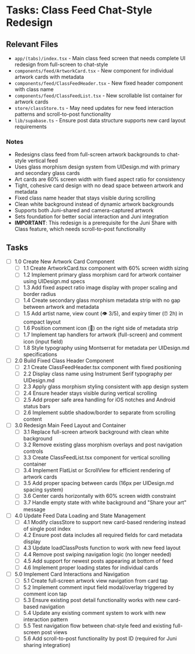 # Tasks: Class Feed Chat-Style Redesign

## Relevant Files

- `app/(tabs)/index.tsx` - Main class feed screen that needs complete UI redesign from full-screen to chat-style
- `components/feed/ArtworkCard.tsx` - New component for individual artwork cards with metadata
- `components/feed/ClassFeedHeader.tsx` - New fixed header component with class name
- `components/feed/ClassFeedList.tsx` - New scrollable list container for artwork cards
- `store/classStore.ts` - May need updates for new feed interaction patterns and scroll-to-post functionality
- `lib/supabase.ts` - Ensure post data structure supports new card layout requirements

### Notes

- Redesigns class feed from full-screen artwork backgrounds to chat-style vertical feed
- Uses glass morphism design system from UIDesign.md with primary and secondary glass cards
- Art cards are 60% screen width with fixed aspect ratio for consistency
- Tight, cohesive card design with no dead space between artwork and metadata
- Fixed class name header that stays visible during scrolling
- Clean white background instead of dynamic artwork backgrounds
- Supports both Juni-shared and camera-captured artwork
- Sets foundation for better social interaction and Juni integration
- **IMPORTANT**: This redesign is a prerequisite for the Juni Share with Class feature, which needs scroll-to-post functionality

## Tasks

- [ ] 1.0 Create New Artwork Card Component
  - [ ] 1.1 Create ArtworkCard.tsx component with 60% screen width sizing
  - [ ] 1.2 Implement primary glass morphism card for artwork container using UIDesign.md specs
  - [ ] 1.3 Add fixed aspect ratio image display with proper scaling and border radius
  - [ ] 1.4 Create secondary glass morphism metadata strip with no gap between artwork and metadata
  - [ ] 1.5 Add artist name, view count (👁 3/5), and expiry timer (⏰ 2h) in compact layout
  - [ ] 1.6 Position comment icon (💬) on the right side of metadata strip
  - [ ] 1.7 Implement tap handlers for artwork (full-screen) and comment icon (input field)
  - [ ] 1.8 Style typography using Montserrat for metadata per UIDesign.md specifications

- [ ] 2.0 Build Fixed Class Header Component
  - [ ] 2.1 Create ClassFeedHeader.tsx component with fixed positioning
  - [ ] 2.2 Display class name using Instrument Serif typography per UIDesign.md
  - [ ] 2.3 Apply glass morphism styling consistent with app design system
  - [ ] 2.4 Ensure header stays visible during vertical scrolling
  - [ ] 2.5 Add proper safe area handling for iOS notches and Android status bars
  - [ ] 2.6 Implement subtle shadow/border to separate from scrolling content

- [ ] 3.0 Redesign Main Feed Layout and Container
  - [ ] 3.1 Replace full-screen artwork background with clean white background
  - [ ] 3.2 Remove existing glass morphism overlays and post navigation controls
  - [ ] 3.3 Create ClassFeedList.tsx component for vertical scrolling container
  - [ ] 3.4 Implement FlatList or ScrollView for efficient rendering of artwork cards
  - [ ] 3.5 Add proper spacing between cards (16px per UIDesign.md spacing system)
  - [ ] 3.6 Center cards horizontally with 60% screen width constraint
  - [ ] 3.7 Handle empty state with white background and "Share your art" message

- [ ] 4.0 Update Feed Data Loading and State Management
  - [ ] 4.1 Modify classStore to support new card-based rendering instead of single post index
  - [ ] 4.2 Ensure post data includes all required fields for card metadata display
  - [ ] 4.3 Update loadClassPosts function to work with new feed layout
  - [ ] 4.4 Remove post swiping navigation logic (no longer needed)
  - [ ] 4.5 Add support for newest posts appearing at bottom of feed
  - [ ] 4.6 Implement proper loading states for individual cards

- [ ] 5.0 Implement Card Interactions and Navigation
  - [ ] 5.1 Create full-screen artwork view navigation from card tap
  - [ ] 5.2 Implement comment input field modal/overlay triggered by comment icon tap
  - [ ] 5.3 Ensure existing post detail functionality works with new card-based navigation
  - [ ] 5.4 Update any existing comment system to work with new interaction pattern
  - [ ] 5.5 Test navigation flow between chat-style feed and existing full-screen post views
  - [ ] 5.6 Add scroll-to-post functionality by post ID (required for Juni sharing integration) 